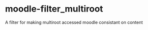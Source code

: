 moodle-filter_multiroot
=======================

A filter for making multiroot accessed moodle consistant on content
